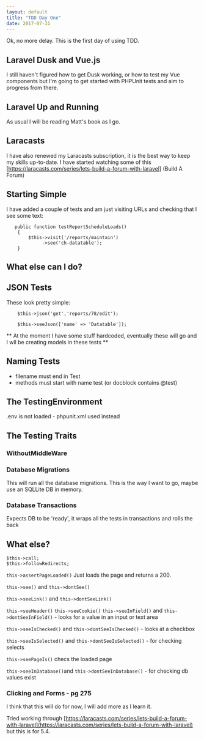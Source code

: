 ```yaml
---
layout: default
title: "TDD Day One"
date: 2017-07-31
---
```


Ok, no more delay. This is the first day of using TDD.

## Laravel Dusk and Vue.js

I still haven't figured how to get Dusk working, or how to test my Vue components but I'm going to get started with PHPUnit tests and aim to progress
from there.

## Laravel Up and Running ##

As usual I will be reading Matt's book as I go.

## Laracasts

I have also renewed my Laracasts subscription, it is the best way to keep my skills up-to-date. I have started watching some of this 
[https://laracasts.com/series/lets-build-a-forum-with-laravel] (Build A Forum)


## Starting Simple

I have added a couple of tests and am just visiting URLs and checking that I see some text:

```
   public function testReportScheduleLoads()
    {
        $this->visit('/reports/maintain')
             ->see('ch-datatable');
    }

```

## What else can I do?


## JSON Tests

These look pretty simple:

```
    $this->json('get','reports/78/edit');

    $this->seeJson(['name' => 'Datatable']);

```

** At the moment I have some stuff hardcoded, eventually these will go and I wll be creating models in these tests **

## Naming Tests

* filename must end in Test
* methods must start with name test (or docblock contains @test)


## The TestingEnvironment

.env is not loaded - phpunit.xml used instead


## The Testing Traits

### WithoutMiddleWare ###

### Database Migrations ###

This will run all the database migrations.
This is the way I want to go, maybe use an SQLLite DB in memory.

### Database Transactions ###

Expects DB to be 'ready', it wraps all the tests in transactions and rolls the back

## What else?

```
$this->call;
$this->followRedirects;
```

``` this->assertPageLoaded() ``` Just loads the page and returns a 200.

``` this->see() ``` and ``` this->dontSee() ```



``` this->seeLink() ``` and ``` this->dontSeeLink() ```

``` this->seeHeader() ```
``` this->seeCookie() ```
``` this->seeInField() ``` and ``` this->dontSeeInField() ``` - looks for a value in an input or text area

``` this->seeIsChecked() ``` and ``` this->dontSeeIsChecked() ``` - looks at a checkbox

``` this->seeIsSelected() ``` and ``` this->dontSeeIsSelected() ``` - for checking selects

``` this->seePageIs() ``` checs the loaded page

``` this->seeInDatabase() ```and  ``` this->dontSeeInDatabase() ``` - for checking db values exist

### Clicking and Forms - pg 275


I think that this will do for now, I will add more as I learn it.

Tried working through [https://laracasts.com/series/lets-build-a-forum-with-laravel](https://laracasts.com/series/lets-build-a-forum-with-laravel) but this is for 5.4.




















